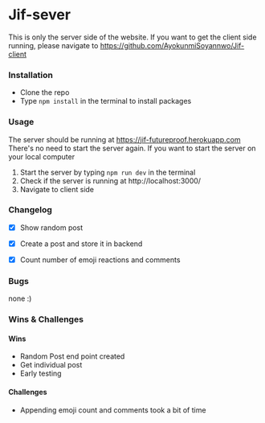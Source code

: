 # Jif-sever
This is only the server side of the website. If you want to get the client side running, please navigate to https://github.com/AyokunmiSoyannwo/Jif-client
### Installation
* Clone the repo
* Type `npm install` in the terminal to install packages

### Usage
The server should be running at https://jif-futureproof.herokuapp.com
There's no need to start the server again.
If you want to start the server on your local computer
1. Start the server by typing `npm run dev` in the terminal
2. Check if the server is running at http://localhost:3000/
3. Navigate to client side

### Changelog
- [x] Show random post
- [x] Create a post and store it in backend
- [x] Count number of emoji reactions and comments


### Bugs
none :)

### Wins & Challenges
#### Wins
- Random Post end point created
- Get individual post
- Early testing

#### Challenges
- Appending emoji count and comments took a bit of time
